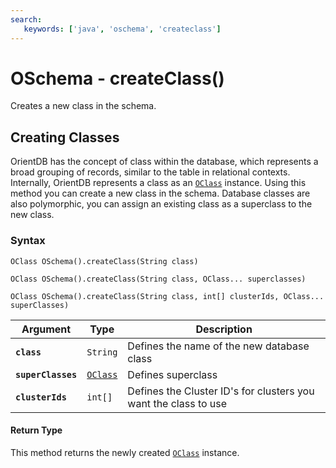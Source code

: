 ```yaml
---
search:
   keywords: ['java', 'oschema', 'createclass']
---
```


# OSchema - createClass()

Creates a new class in the schema.

## Creating Classes

OrientDB has the concept of class within the database, which represents a broad grouping of records, similar to the table in relational contexts.  Internally, OrientDB represents a class as an [`OClass`](../OClass.md) instance.  Using this method you can create a new class in the schema.  Database classes are also polymorphic, you can assign an existing class as a superclass to the new class.

### Syntax

```
OClass OSchema().createClass(String class)

OClass OSchema().createClass(String class, OClass... superclasses)

OClass OSchema().createClass(String class, int[] clusterIds, OClass... superClasses)
```

| Argument | Type | Description |
|---|---|---|
| **`class`** | `String` | Defines the name of the new database class |
| **`superClasses`** | [`OClass`](../OClass.md) | Defines superclass |
| **`clusterIds`** | `int[]` | Defines the Cluster ID's for clusters you want the class to use |

#### Return Type

This method returns the newly created [`OClass`](../OClass.md) instance.
